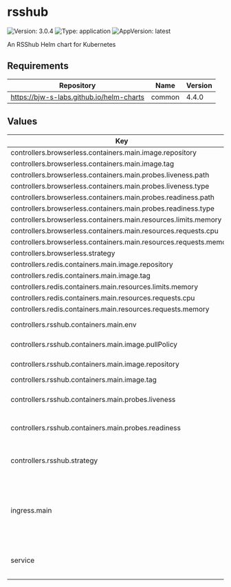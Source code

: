 # rsshub

![Version: 3.0.4](https://img.shields.io/badge/Version-3.0.4-informational?style=flat-square) ![Type: application](https://img.shields.io/badge/Type-application-informational?style=flat-square) ![AppVersion: latest](https://img.shields.io/badge/AppVersion-latest-informational?style=flat-square)

An RSShub Helm chart for Kubernetes

## Requirements

| Repository | Name | Version |
|------------|------|---------|
| https://bjw-s-labs.github.io/helm-charts | common | 4.4.0 |

## Values

| Key | Type | Default | Description |
|-----|------|---------|-------------|
| controllers.browserless.containers.main.image.repository | string | `"ghcr.io/browserless/chrome"` |  |
| controllers.browserless.containers.main.image.tag | string | `"v2.37.1"` |  |
| controllers.browserless.containers.main.probes.liveness.path | string | `"/pressure"` |  |
| controllers.browserless.containers.main.probes.liveness.type | string | `"HTTP"` |  |
| controllers.browserless.containers.main.probes.readiness.path | string | `"/pressure"` |  |
| controllers.browserless.containers.main.probes.readiness.type | string | `"HTTP"` |  |
| controllers.browserless.containers.main.resources.limits.memory | string | `"2Gi"` |  |
| controllers.browserless.containers.main.resources.requests.cpu | string | `"10m"` |  |
| controllers.browserless.containers.main.resources.requests.memory | string | `"128Mi"` |  |
| controllers.browserless.strategy | string | `"RollingUpdate"` |  |
| controllers.redis.containers.main.image.repository | string | `"ghcr.io/valkey-io/valkey"` |  |
| controllers.redis.containers.main.image.tag | string | `"8.1.4"` |  |
| controllers.redis.containers.main.resources.limits.memory | string | `"256Mi"` |  |
| controllers.redis.containers.main.resources.requests.cpu | string | `"5m"` |  |
| controllers.redis.containers.main.resources.requests.memory | string | `"64Mi"` |  |
| controllers.rsshub.containers.main.env | object | See [values.yaml](./values.yaml) | environment variables. |
| controllers.rsshub.containers.main.image.pullPolicy | string | `"Always"` | image pull policy |
| controllers.rsshub.containers.main.image.repository | string | `"ghcr.io/diygod/rsshub"` | image repository |
| controllers.rsshub.containers.main.image.tag | string | `"latest"` | image tag |
| controllers.rsshub.containers.main.probes.liveness | object | `{"path":"/healthz","type":"HTTP"}` | Configures liveness probe |
| controllers.rsshub.containers.main.probes.readiness | object | `{"path":"/healthz","type":"HTTP"}` | Configures readiness probe |
| controllers.rsshub.strategy | string | `"RollingUpdate"` | Set the controller upgrade strategy |
| ingress.main | object | See [values.yaml](./values.yaml) | Enable and configure ingress settings for the chart under this key. |
| service | object | See [values.yaml](./values.yaml) | Configures service settings for the chart. |

